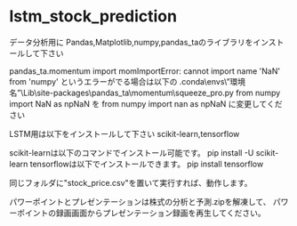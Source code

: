 # lstm_stock_prediction

データ分析用に
Pandas,Matplotlib,numpy,pandas_taのライブラリをインストールして下さい

pandas_ta.momentum import momImportError: cannot import name 'NaN' from 'numpy'
というエラーがでる場合は以下の
.conda\envs\”環境名”\Lib\site-packages\pandas_ta\momentum\squeeze_pro.py
from numpy import NaN as npNaN
を
from numpy import nan as npNaN
に変更してください

LSTM用は以下をインストールして下さい
scikit-learn,tensorflow

scikit-learnは以下のコマンドでインストール可能です。
pip install -U scikit-learn
tensorflowは以下でインストールできます。
pip install tensorflow

同じフォルダに"stock_price.csv"を置いて実行すれば、動作します。

パワーポイントとプレゼンテーションは株式の分析と予測.zipを解凍して、
パワーポイントの録画画面からプレゼンテーション録画を再生してください。


